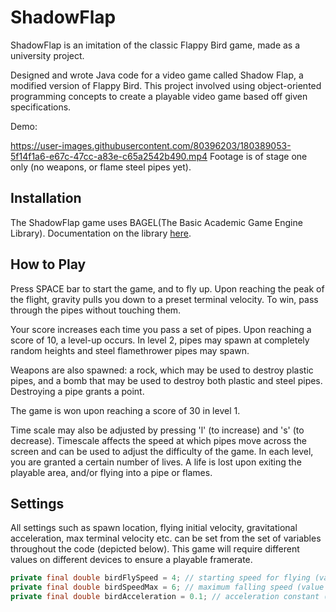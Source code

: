 # ShadowFlap

ShadowFlap is an imitation of the classic Flappy Bird game, made as a university project.


Designed and wrote Java code for a video game called Shadow Flap, a modified version of Flappy Bird. This project involved using object-oriented programming concepts to create a playable video game based off given specifications.

Demo:

https://user-images.githubusercontent.com/80396203/180389053-5f14f1a6-e67c-47cc-a83e-c65a2542b490.mp4
Footage is of stage one only (no weapons, or flame steel pipes yet).

## Installation

The ShadowFlap game uses BAGEL(The Basic Academic Game Engine Library). Documentation on the library [here](https://people.eng.unimelb.edu.au/mcmurtrye/bagel-doc/).

## How to Play

Press SPACE bar to start the game, and to fly up. Upon reaching the peak of the flight, gravity pulls you down to a preset terminal velocity. To win, pass through the pipes without touching them.

Your score increases each time you pass a set of pipes. Upon reaching a score of 10, a level-up occurs. In level 2, pipes may spawn at completely random heights and steel flamethrower pipes may spawn.

Weapons are also spawned: a rock, which may be used to destroy plastic pipes, and a bomb that may be used to destroy both plastic and steel pipes. Destroying a pipe grants a point.

The game is won upon reaching a score of 30 in level 1.

Time scale may also be adjusted by pressing 'l' (to increase) and 's' (to decrease). Timescale affects the speed at which pipes move across the screen and can be used to adjust the difficulty of the game.
In each level, you are granted a certain number of lives. A life is lost upon exiting the playable area, and/or flying into a pipe or flames.

## Settings

All settings such as spawn location, flying initial velocity, gravitational acceleration, max terminal velocity etc. can be set from the set of variables throughout the code (depicted below).
This game will require different values on different devices to ensure a playable framerate.
``` Java
private final double birdFlySpeed = 4; // starting speed for flying (value modified to suit my devices frame rate)
private final double birdSpeedMax = 6; // maximum falling speed (value modified to suit my devices frame rate)
private final double birdAcceleration = 0.1; // acceleration constant (value modified to suit my devices frame rate)
```
